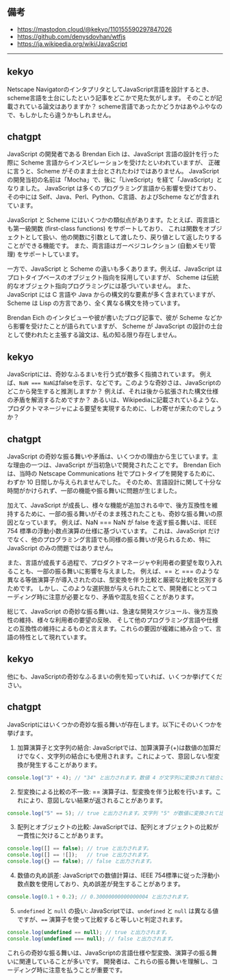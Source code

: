 ## 備考

* https://mastodon.cloud/@kekyo/110155590297847026
* https://github.com/denysdovhan/wtfjs
* https://ja.wikipedia.org/wiki/JavaScript

----

## kekyo

Netscape NavigatorのインタプリタとしてJavaScript言語を設計するとき、scheme言語を土台にしたという記事をどこかで見た気がします。
そのことが記載されている論文はありますか？
scheme言語であったかどうかはあやふやなので、もしかしたら違うかもしれません。

## chatgpt

JavaScript の開発者である Brendan Eich は、JavaScript 言語の設計を行った際に Scheme 言語からインスピレーションを受けたといわれていますが、
正確に言うと、Scheme がそのまま土台とされたわけではありません。
JavaScript の開発当初の名前は「Mocha」で、後に「LiveScript」を経て「JavaScript」となりました。
JavaScript は多くのプログラミング言語から影響を受けており、その中には Self、Java、Perl、Python、C言語、およびScheme などが含まれています。

JavaScript と Scheme にはいくつかの類似点があります。たとえば、両言語とも第一級関数 (first-class functions) をサポートしており、
これは関数をオブジェクトとして扱い、他の関数に引数として渡したり、戻り値として返したりすることができる機能です。
また、両言語はガーベジコレクション (自動メモリ管理) をサポートしています。

一方で、JavaScript と Scheme の違いも多くあります。例えば、JavaScript はプロトタイプベースのオブジェクト指向を採用していますが、
Scheme は伝統的なオブジェクト指向プログラミングには基づいていません。
また、JavaScript には C 言語や Java からの構文的な要素が多く含まれていますが、Scheme は Lisp の方言であり、全く異なる構文を持っています。

Brendan Eich のインタビューや彼が書いたブログ記事で、彼が Scheme などから影響を受けたことが語られていますが、
Scheme が JavaScript の設計の土台として使われたと主張する論文は、私の知る限り存在しません。

## kekyo

JavaScriptには、奇妙なふるまいを行う式が数多く指摘されています。
例えば、`NaN === NaN`はfalseを示す、などです。このような奇妙さは、JavaScriptのどこから発生すると推測しますか？
例えば、それは後から拡張された構文仕様の矛盾を解消するためですか？
あるいは、Wikipediaに記載されているような、プロダクトマネージャによる要望を実現するために、しわ寄せが来たのでしょうか？

## chatgpt

JavaScript の奇妙な振る舞いや矛盾は、いくつかの理由から生じています。主な理由の一つは、JavaScript が当初急いで開発されたことです。
Brendan Eich は、当時の Netscape Communications 社でプロトタイプを開発するために、わずか 10 日間しか与えられませんでした。
そのため、言語設計に関して十分な時間がかけられず、一部の機能や振る舞いに問題が生じました。

加えて、JavaScript が成長し、様々な機能が追加される中で、後方互換性を維持するために、一部の振る舞いがそのまま残されたことも、奇妙な振る舞いの原因となっています。
例えば、NaN === NaN が false を返す振る舞いは、IEEE 754 標準の浮動小数点演算の仕様に基づいています。
これは、JavaScript だけでなく、他のプログラミング言語でも同様の振る舞いが見られるため、特に JavaScript のみの問題ではありません。

また、言語が成長する過程で、プロダクトマネージャや利用者の要望を取り入れることも、一部の振る舞いに影響を与えました。
例えば、== と === のような異なる等価演算子が導入されたのは、型変換を伴う比較と厳密な比較を区別するためです。
しかし、このような選択肢が与えられたことで、開発者にとってコーディング時に注意が必要となり、矛盾や混乱を招くことがあります。

総じて、JavaScript の奇妙な振る舞いは、急速な開発スケジュール、後方互換性の維持、様々な利用者の要望の反映、
そして他のプログラミング言語や仕様との互換性の維持によるものと言えます。これらの要因が複雑に絡み合って、言語の特性として現れています。

## kekyo

他にも、JavaScriptの奇妙なふるまいの例を知っていれば、いくつか挙げてください。

## chatgpt

JavaScriptにはいくつかの奇妙な振る舞いが存在します。以下にそのいくつかを挙げます。

1. 加算演算子と文字列の結合:
   JavaScriptでは、加算演算子(+)は数値の加算だけでなく、文字列の結合にも使用されます。これによって、意図しない型変換が発生することがあります。

```javascript
console.log("3" + 4); // "34" と出力されます。数値 4 が文字列に変換されて結合されます。
```

2. 型変換による比較の不一致:
   == 演算子は、型変換を伴う比較を行います。これにより、意図しない結果が返されることがあります。
   
```javascript
console.log("5" == 5); // true と出力されます。文字列 "5" が数値に変換されて比較されます。
```

3. 配列とオブジェクトの比較:
   JavaScriptでは、配列とオブジェクトの比較が一貫性に欠けることがあります。

```javascript
console.log([] == false); // true と出力されます。
console.log([] == ![]);   // true と出力されます。
console.log({} == false); // false と出力されます。
```

4. 数値の丸め誤差:
   JavaScriptでの数値計算は、IEEE 754標準に従った浮動小数点数を使用しており、丸め誤差が発生することがあります。
   
```javascript
console.log(0.1 + 0.2); // 0.30000000000000004 と出力されます。
```

5. `undefined` と `null` の扱い:
   JavaScriptでは、`undefined` と `null` は異なる値ですが、`==` 演算子を使って比較すると等しいと判定されます。

```javascript
console.log(undefined == null); // true と出力されます。
console.log(undefined === null); // false と出力されます。
```

これらの奇妙な振る舞いは、JavaScriptの言語仕様や型変換、演算子の振る舞いに関連していることが多いです。
開発者は、これらの振る舞いを理解し、コーディング時に注意を払うことが重要です。
